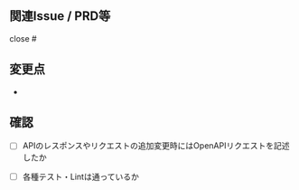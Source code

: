 ## 関連Issue / PRD等
close #

## 変更点
<!-- 何をしたかを箇条書きで表現。 -->
* 

## 確認
- [ ] APIのレスポンスやリクエストの追加変更時にはOpenAPIリクエストを記述したか
- [ ] 各種テスト・Lintは通っているか

